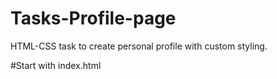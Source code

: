 # Tasks-Profile-page

HTML-CSS task to create personal profile with custom styling.

#Start with index.html
